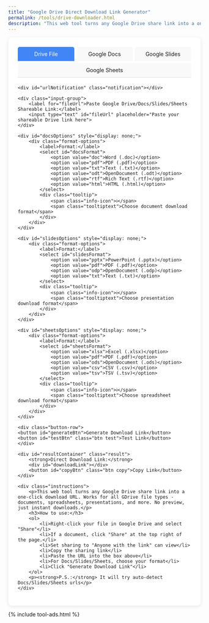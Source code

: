 ```yaml
---
title: "Google Drive Direct Download Link Generator"
permalink: /tools/drive-downloader.html
description: "This web tool turns any Google Drive share link into a one-click download URL. Works for all GDrive file types - documents, spreadsheets, presentations, and more. No preview, just instant downloads."
---
```

<style>
.drive-container {
    max-width: 800px;
    width: 100%;
    margin: 0 auto;
    background: white;
    border-radius: 10px;
    padding: 25px;
    box-shadow: 0 2px 10px rgba(0,0,0,0.1);
    box-sizing: border-box;
}

h1 {
	color: #4285F4;
	text-align: center;
	margin-bottom: 25px;
}
.tabs {
	display: flex;
	flex-wrap: wrap;
	margin-bottom: 20px;
	border-bottom: 1px solid #ddd;
	gap: 5px;
}
.tab {
	flex: 1 1 100px;
	padding: 10px;
	cursor: pointer;
	background: #f9f9f9;
	border-radius: 5px 5px 0 0;
	text-align: center;
    font-size: 14px;
    white-space: nowrap;
    overflow: hidden;
    text-overflow: ellipsis;
}
.tab.active {
	background: #4285F4;
	color: white;
}
.input-group {
	margin-bottom: 20px;
}
label {
	display: block;
	margin-bottom: 8px;
	font-weight: 600;
}
input[type="text"] {
	width: 100%;
	padding: 12px;
	border: 1px solid #ddd;
	border-radius: 5px;
	font-size: 16px;
	box-sizing: border-box;
}
select {
	width: 200px;
	padding: 8px;
	border-radius: 4px;
	border: 1px solid #ddd;
	font-size: 14px;
}
button {
	background: #4285F4;
	color: white;
	border: none;
	padding: 10px 15px;
	border-radius: 4px;
	cursor: pointer;
	font-size: 14px;
	margin-right: 8px;
	margin-top: 10px;
}
button:hover {
	background: #3367D6;
}
.btn.copy {
	background: #34A853;
}
.btn.copy:hover {
	background: #2d9248;
}
.btn.test {
	background: #EA4335;
}
.btn.test:hover {
	background: #d33426;
}
.result {
	margin-top: 20px;
	padding: 15px;
	background: #e8f0fe;
	border-radius: 5px;
	word-break: break-all;
	display: none;
}
.instructions {
	margin-top: 20px;
	padding: 15px;
	background: #f9f9f9;
	border-radius: 5px;
	font-size: 14px;
	line-height: 1.2;
}
.instructions p {
	line-height: 1.5; 
}

.instructions ol {
	line-height: 1.5; 
}

.format-options {
	margin: 10px 0;
	display: flex;
	align-items: center;
	gap: 10px;
}
.tooltip {
	position: relative;
	display: inline-block;
}
.tooltip .tooltiptext {
	visibility: hidden;
	width: 180px;
	background-color: #555;
	color: #fff;
	text-align: center;
	border-radius: 6px;
	padding: 5px;
	position: absolute;
	z-index: 1;
	bottom: 125%;
	left: 50%;
	margin-left: -90px;
	opacity: 0;
	transition: opacity 0.3s;
	font-size: 12px;
}
.tooltip:hover .tooltiptext {
	visibility: visible;
	opacity: 1;
}
.info-icon {
	color: #4285F4;
	cursor: help;
	font-size: 16px;
}
.notification {
	padding: 10px;
	margin-bottom: 15px;
	border-radius: 4px;
	background-color: #FFF3CD;
	color: #856404;
	border: 1px solid #FFEEBA;
	display: none;
}
.button-row {
    display: flex;
	justify-content: flex-start;
    gap: 10px;
    flex-wrap: nowrap;
    margin-top: 10px;
}

.button-row button {
	padding: 10px 15px;
	font-size: 14px;
	white-space: nowrap;
	flex: 0 0 auto;
    width: auto;
}

@media (max-width: 576px) {
    .button-row {
        flex-direction: column;
        align-items: stretch;
    }
    .button-row button {
        width: 100% !important;
   }
}
</style>

<body>
<div class="drive-container">        
	<div class="tabs">
		<div class="tab active" data-type="drive">Drive File</div>
		<div class="tab" data-type="docs">Google Docs</div>
		<div class="tab" data-type="slides">Google Slides</div>
		<div class="tab" data-type="sheets">Google Sheets</div>
	</div>
	
	<div id="urlNotification" class="notification"></div>
	
	<div class="input-group">
		<label for="fileUrl">Paste Google Drive/Docs/Slides/Sheets Shareable Link:</label>
		<input type="text" id="fileUrl" placeholder="Paste your shareable Drive link here">
	</div>
	
	<div id="docsOptions" style="display: none;">
		<div class="format-options">
			<label>Format:</label>
			<select id="docsFormat">
				<option value="doc">Word (.doc)</option>
				<option value="pdf">PDF (.pdf)</option>
				<option value="txt">Text (.txt)</option>
				<option value="odt">OpenDocument (.odt)</option>
				<option value="rtf">Rich Text (.rtf)</option>
				<option value="html">HTML (.html)</option>
			</select>
			<div class="tooltip">
				<span class="info-icon">ℹ️</span>
				<span class="tooltiptext">Choose document download format</span>
			</div>
		</div>
	</div>
	
	<div id="slidesOptions" style="display: none;">
		<div class="format-options">
			<label>Format:</label>
			<select id="slidesFormat">
				<option value="pptx">PowerPoint (.pptx)</option>
				<option value="pdf">PDF (.pdf)</option>
				<option value="odp">OpenDocument (.odp)</option>
				<option value="txt">Text (.txt)</option>
			</select>
			<div class="tooltip">
				<span class="info-icon">ℹ️</span>
				<span class="tooltiptext">Choose presentation download format</span>
			</div>
		</div>
	</div>
	
	<div id="sheetsOptions" style="display: none;">
		<div class="format-options">
			<label>Format:</label>
			<select id="sheetsFormat">
				<option value="xlsx">Excel (.xlsx)</option>
				<option value="pdf">PDF (.pdf)</option>
				<option value="ods">OpenDocument (.ods)</option>
				<option value="csv">CSV (.csv)</option>
				<option value="tsv">TSV (.tsv)</option>
			</select>
			<div class="tooltip">
				<span class="info-icon">ℹ️</span>
				<span class="tooltiptext">Choose spreadsheet download format</span>
			</div>
		</div>
	</div>
	
	<div class="button-row">
	<button id="generateBtn">Generate Download Link</button>
	<button id="testBtn" class="btn test">Test Link</button>
	</div>
	
	<div id="resultContainer" class="result">
		<strong>Direct Download Link:</strong>
		<div id="downloadLink"></div>
		<button id="copyBtn" class="btn copy">Copy Link</button>
	</div>
	
	<div class="instructions">
		<p>This web tool turns any Google Drive share link into a one-click download URL. Works for all GDrive file types - documents, spreadsheets, presentations, and more. No preview, just instant downloads.</p>
		<h3>How to use:</h3>
		<ol>
			<li>Right-click your file in Google Drive and select "Share"</li>
			<li>If a document, click "Share" at the top right of the page.</li>
			<li>Set sharing to "Anyone with the link" can view</li>
			<li>Copy the sharing link</li>
			<li>Paste the URL into the box above</li>
			<li>For Docs/Slides/Sheets, choose your format</li>
			<li>Click "Generate Download Link"</li>
		</ol>
		<p><strong>P.S.:</strong> It will try auto-detect Docs/Slides/Sheets urls</p>
	</div>
</div>

  {% include tool-ads.html %}

<script>
	// Tab switching function
	function switchTab(fileType) {
		document.querySelectorAll('.tab').forEach(t => t.classList.remove('active'));
		document.querySelector(`.tab[data-type="${fileType}"]`).classList.add('active');
		
		// Hide all format options
		document.getElementById('docsOptions').style.display = 'none';
		document.getElementById('slidesOptions').style.display = 'none';
		document.getElementById('sheetsOptions').style.display = 'none';
		
		// Show options for selected file type
		if (fileType === 'docs') {
			document.getElementById('docsOptions').style.display = 'block';
		} else if (fileType === 'slides') {
			document.getElementById('slidesOptions').style.display = 'block';
		} else if (fileType === 'sheets') {
			document.getElementById('sheetsOptions').style.display = 'block';
		}
	}

	// Auto-detect file type from URL
	function detectFileType(url) {
		if (url.includes('docs.google.com/document')) return 'docs';
		if (url.includes('docs.google.com/presentation')) return 'slides';
		if (url.includes('docs.google.com/spreadsheets')) return 'sheets';
		if (url.includes('drive.google.com')) return 'drive';
		return null;
	}

	// Set up URL input listener for auto-detection
	document.getElementById('fileUrl').addEventListener('input', function() {
		const url = this.value.trim();
		const notification = document.getElementById('urlNotification');
		
		if (!url) {
			notification.style.display = 'none';
			return;
		}
		
		const detectedType = detectFileType(url);
		
		if (detectedType) {
			const currentTab = document.querySelector('.tab.active').dataset.type;
			
			if (detectedType !== currentTab) {
				notification.style.display = 'block';
				notification.textContent = `Auto-detected ${detectedType} file. Automatically switched to ${detectedType} tab. ` +
				`If this is incorrect, please select the appropriate tab manually.`;
				
				// Switch to the correct tab
				switchTab(detectedType);
				
				// Hide notification after 5 seconds
				setTimeout(() => {
					notification.style.display = 'none';
				}, 5000);
			}
		} else {
			notification.style.display = 'block';
			notification.textContent = 'Could not detect file type. Please select the correct tab manually.';
		}
	});

	// Tab click handlers
	document.querySelectorAll('.tab').forEach(tab => {
		tab.addEventListener('click', () => {
			switchTab(tab.dataset.type);
			document.getElementById('urlNotification').style.display = 'none';
		});
	});

	// Generate download link
	document.getElementById('generateBtn').addEventListener('click', function() {
		const fileUrl = document.getElementById('fileUrl').value.trim();
		const resultContainer = document.getElementById('resultContainer');
		const downloadLink = document.getElementById('downloadLink');
		
		if (!fileUrl) {
			alert('Please enter a Google Drive/Docs/Slides/Sheets URL');
			return;
		}
		
		// Get active tab
		const activeTab = document.querySelector('.tab.active').getAttribute('data-type');
		let directUrl = '';
		
		// Extract FILE_ID from various Google URL formats
		let fileId = '';
		const match1 = fileUrl.match(/\/d\/([^\/]+)/);
		const match2 = fileUrl.match(/id=([^&]+)/);
		const match3 = fileUrl.match(/[-\w]{25,}/);
		
		if (match1) fileId = match1[1];
		else if (match2) fileId = match2[1];
		else if (match3) fileId = match3[0];
		
		if (!fileId) {
			alert('Could not extract file ID. Please check your URL format.');
			return;
		}
		
		// Generate appropriate URL based on file type
		switch(activeTab) {
			case 'drive':
				directUrl = `https://drive.google.com/uc?export=download&id=${fileId}`;
				break;
			case 'docs':
				const docsFormat = document.getElementById('docsFormat').value;
				directUrl = `https://docs.google.com/document/d/${fileId}/export?format=${docsFormat}`;
				break;
			case 'slides':
				const slidesFormat = document.getElementById('slidesFormat').value;
				directUrl = `https://docs.google.com/presentation/d/${fileId}/export/${slidesFormat}`;
				break;
			case 'sheets':
				const sheetsFormat = document.getElementById('sheetsFormat').value;
				directUrl = `https://docs.google.com/spreadsheets/d/${fileId}/export?format=${sheetsFormat}`;
				break;
		}
		
		downloadLink.textContent = directUrl;
		resultContainer.style.display = 'block';
	});
	
	// Copy link to clipboard
	document.getElementById('copyBtn').addEventListener('click', function() {
		const downloadLink = document.getElementById('downloadLink').textContent;

		navigator.clipboard.writeText(downloadLink).then(function() {
			alert('Link copied to clipboard!');
		}, function() {
			// Fallback if clipboard API fails
			const textarea = document.createElement('textarea');
			textarea.value = downloadLink;
			document.body.appendChild(textarea);
			textarea.select();
			document.execCommand('copy');
			document.body.removeChild(textarea);
			alert('Link copied to clipboard!');
		});
	});
	
	// Test link functionality
	document.getElementById('testBtn').addEventListener('click', function() {
		const downloadLink = document.getElementById('downloadLink').textContent;
		if (downloadLink) {
			window.open(downloadLink, '_blank');
		} else {
			alert('Please generate a download link first');
		}
	});
</script>
</body>